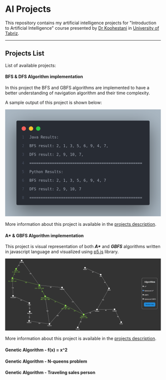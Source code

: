 # AI Projects

This repository contains my artificial intelligence projects for "Introduction to Artificial Intelligence" course presented by [Dr Koohestani](https://scholar.google.com/citations?user=_xA7MDwAAAAJ&hl=en) in [University of Tabriz](https://tabrizu.ac.ir/).

<hr>

## Projects List

List of available projects:

#### BFS & DFS Algorithm implementation

In this project the BFS and GBFS algorithms are implemented to have a better understanding of navigation algorithm and their time complexity.

A sample output of this project is shown below:

![sample output](./BFS%20%26%20DFS/images/result.png)

More information about this project is available in the [projects description](./BFS%20%26%20DFS/README.md).

#### A\* & GBFS Algorithm implementation

This project is visual representation of both **_A\*_** and **_GBFS_** algorithms written in javascript language and visualized using [p5.js](https://www.p5js.org) library.

![Sample path](./Astar%20%26%20GBFS/images/sample-path.png)

More information about this project is available in the [projects description](./Astar%20%26%20GBFS/README.md).

#### Genetic Algorithm - f(x) = x^2

#### Genetic Algorithm - N-queens problem

#### Genetic Algorithm - Traveling sales person
